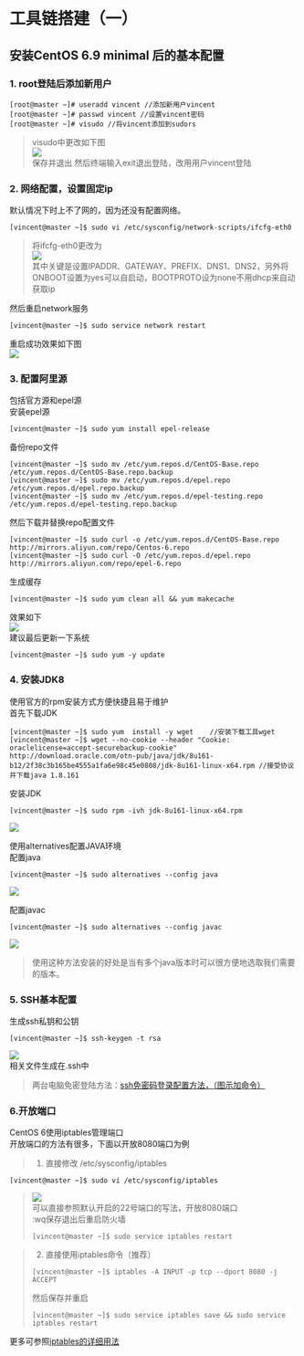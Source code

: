# 工具链搭建（一） #
## 安装CentOS 6.9 minimal 后的基本配置 ##
### 1. root登陆后添加新用户 ###
```
[root@master ~]# useradd vincent //添加新用户vincent
[root@master ~]# passwd vincent //设置vincent密码
[root@master ~]# visudo //将vincent添加到sudors
```
>visudo中更改如下图  
>![](pic/configure-os/visudo.png)  
>保存并退出
>然后终端输入exit退出登陆，改用用户vincent登陆

### 2. 网络配置，设置固定ip ###
默认情况下时上不了网的，因为还没有配置网络。
```
[vincent@master ~]$ sudo vi /etc/sysconfig/network-scripts/ifcfg-eth0
```
>将ifcfg-eth0更改为  
![](pic/configure-os/modified-ifcfg-eth0.png)  
>其中关键是设置IPADDR、GATEWAY、PREFIX、DNS1、DNS2，另外将ONBOOT设置为yes可以自启动，BOOTPROTO设为none不用dhcp来自动获取ip

然后重启network服务
```
[vincent@master ~]$ sudo service network restart
```
重启成功效果如下图  
![](pic/configure-os/network-service-restart.png)


### 3. 配置阿里源 ###
包括官方源和epel源  
安装epel源
```
[vincent@master ~]$ sudo yum install epel-release
```
备份repo文件
```
[vincent@master ~]$ sudo mv /etc/yum.repos.d/CentOS-Base.repo /etc/yum.repos.d/CentOS-Base.repo.backup
[vincent@master ~]$ sudo mv /etc/yum.repos.d/epel.repo /etc/yum.repos.d/epel.repo.backup
[vincent@master ~]$ sudo mv /etc/yum.repos.d/epel-testing.repo /etc/yum.repos.d/epel-testing.repo.backup
```
然后下载并替换repo配置文件
```
[vincent@master ~]$ sudo curl -o /etc/yum.repos.d/CentOS-Base.repo http://mirrors.aliyun.com/repo/Centos-6.repo
[vincent@master ~]$ sudo curl -O /etc/yum.repos.d/epel.repo http://mirrors.aliyun.com/repo/epel-6.repo
```
生成缓存
```
[vincent@master ~]$ sudo yum clean all && yum makecache
```
效果如下  
![](pic/configure-os/yum-makecache.png)  
建议最后更新一下系统
```
[vincent@master ~]$ sudo yum -y update
```
### 4. 安装JDK8  ###
使用官方的rpm安装方式方便快捷且易于维护  
首先下载JDK
```
[vincent@master ~]$ sudo yum  install -y wget    //安装下载工具wget
[vincent@master ~]$ wget --no-cookie --header "Cookie: oraclelicense=accept-securebackup-cookie" http://download.oracle.com/otn-pub/java/jdk/8u161-b12/2f38c3b165be4555a1fa6e98c45e0808/jdk-8u161-linux-x64.rpm //接受协议并下载java 1.8.161
```
安装JDK
```
[vincent@master ~]$ sudo rpm -ivh jdk-8u161-linux-x64.rpm
```
![](pic/configure-os/rpm-jdk.png)  

使用alternatives配置JAVA环境  
配置java
```
[vincent@master ~]$ sudo alternatives --config java
```
![](pic/configure-os/alternatives-java.png)   

配置javac
```
[vincent@master ~]$ sudo alternatives --config javac
```
![](pic/configure-os/alternatives-javac.png)   

>使用这种方法安装的好处是当有多个java版本时可以很方便地选取我们需要的版本。

### 5. SSH基本配置 ###
生成ssh私钥和公钥  
```
[vincent@master ~]$ ssh-keygen -t rsa
```
![](pic/configure-os/ssh-keygen.png)  
相关文件生成在.ssh中  
>两台电脑免密登陆方法：[ssh免密码登录配置方法，（图示加命令）](http://blog.csdn.net/universe_hao/article/details/52296811)

### 6.开放端口 ###
CentOS 6使用iptables管理端口  
开放端口的方法有很多，下面以开放8080端口为例
>1. 直接修改 /etc/sysconfig/iptables
```
[vincent@master ~]$ sudo vi /etc/sysconfig/iptables
```
>![](pic/configure-os/sysconfig-iptables.png)  
>可以直接参照默认开启的22号端口的写法，开放8080端口  
>:wq保存退出后重启防火墙
>```
>[vincent@master ~]$ sudo service iptables restart
>```

>2. 直接使用iptables命令（推荐）
>```
>[vincent@master ~]$ iptables -A INPUT -p tcp --dport 8080 -j ACCEPT
>```
>然后保存并重启
>```
>[vincent@master ~]$ sudo service iptables save && sudo service iptables restart
>```

更多可参照[iptables的详细用法](http://blog.csdn.net/yejinxiong001/article/details/53610028)